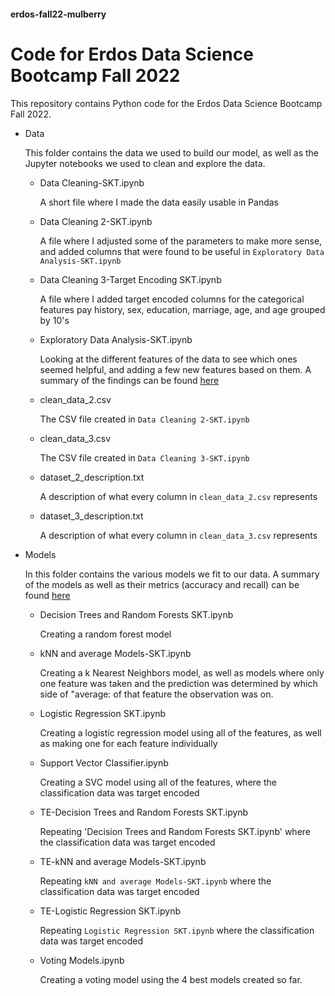 #### erdos-fall22-mulberry

# Code for Erdos Data Science Bootcamp Fall 2022 

This repository contains Python code for the Erdos Data Science Bootcamp Fall 2022.

- Data

    This folder contains the data we used to build our model, as well as the Jupyter notebooks we used to clean and explore the data.
    - Data Cleaning-SKT.ipynb
    
        A short file where I made the data easily usable in Pandas
    
    - Data Cleaning 2-SKT.ipynb
        
         A file where I adjusted some of the parameters to make more sense, and added columns that were found to be useful in `Exploratory Data Analysis-SKT.ipynb` 
    - Data Cleaning 3-Target Encoding SKT.ipynb 
    
        A file where I added target encoded columns for the categorical features pay history, sex, education, marriage, age, and age grouped by 10's
    - Exploratory Data Analysis-SKT.ipynb
    
        Looking at the different features of the data to see which ones seemed helpful, and adding a few new features based on them. A summary of the findings can be found [here](https://docs.google.com/document/d/1MDKqtuiMJgI825MwL7AHRbN92E5kdDWzO5WiqwCGklg/edit)    
    - clean_data_2.csv
        
        The CSV file created in `Data Cleaning 2-SKT.ipynb`
    - clean_data_3.csv 
        
        The CSV file created in `Data Cleaning 3-SKT.ipynb`
    - dataset_2_description.txt
        
        A description of what every column in `clean_data_2.csv` represents
    - dataset_3_description.txt
    
        A description of what every column in `clean_data_3.csv` represents
     
- Models
    
    In this folder contains the various models we fit to our data.  A summary of the models as well as their metrics (accuracy and recall) can be found [here](https://docs.google.com/document/d/1pvSNpeU0y08Zb_ih3pMUEUaLIaNn1fhClf9ShCIiy38/edit#)
    - Decision Trees and Random Forests SKT.ipynb
        
        Creating a random forest model
    - kNN and average Models-SKT.ipynb
        
        Creating a k Nearest Neighbors model, as well as models where only one feature was taken and the prediction was determined by which side of "average: of that feature the observation was on.
    - Logistic Regression SKT.ipynb 
    
        Creating a logistic regression model using all of the features, as well as making one for each feature individually
    - Support Vector Classifier.ipynb
    
        Creating a SVC model using all of the features, where the classification data was target encoded
    - TE-Decision Trees and Random Forests SKT.ipynb
    
        Repeating 'Decision Trees and Random Forests SKT.ipynb' where the classification data was target encoded
    - TE-kNN and average Models-SKT.ipynb
    
        Repeating `kNN and average Models-SKT.ipynb` where the classification data was target encoded
    - TE-Logistic Regression SKT.ipynb
        
        Repeating `Logistic Regression SKT.ipynb` where the classification data was target encoded
    - Voting Models.ipynb
    
        Creating a voting model using the 4 best models created so far.


        
